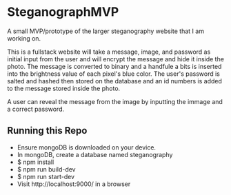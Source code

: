 # SteganographMVP

A small MVP/prototype of the larger steganography website that I am working on. 

This is a fullstack website will take a message, image, and password as initial input from the user and will encrypt the message and hide it inside the photo.
The message is converted to binary and a handfule a bits is inserted into the brightness value of each pixel's blue color. 
The user's password is salted and hashed then stored on the database and an id numbers is added to the message stored inside the photo.

A user can reveal the message from the image by inputting the immage and a correct password.

## Running this Repo

* Ensure mongoDB is downloaded on your device.
* In mongoDB, create a database named steganography
* $ npm install
* $ npm run build-dev
* $ npm run start-dev
* Visit http://localhost:9000/ in a browser
